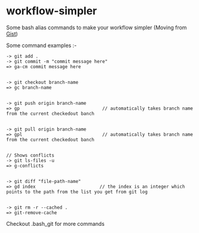 # workflow-simpler
Some bash alias commands to make your workflow simpler
(Moving from [Gist](https://gist.github.com/riyaz942/19e9fd889659d512742da0974ff09729))

Some command examples :-

```
-> git add .
-> git commit -m "commit message here"
=> ga-cm commit message here


-> git checkout branch-name
=> gc branch-name


-> git push origin branch-name
=> gp 								// automatically takes branch name from the current checkedout banch


-> git pull origin branch-name
=> gpl								// automatically takes branch name from the current checkedout banch


// Shows conflicts
-> git ls-files -u
=> g-conflicts


-> git diff "file-path-name"
=> gd index                        // the index is an integer which points to the path from the list you get from git log


-> git rm -r --cached .
=> git-remove-cache

```

Checkout .bash_git for more commands